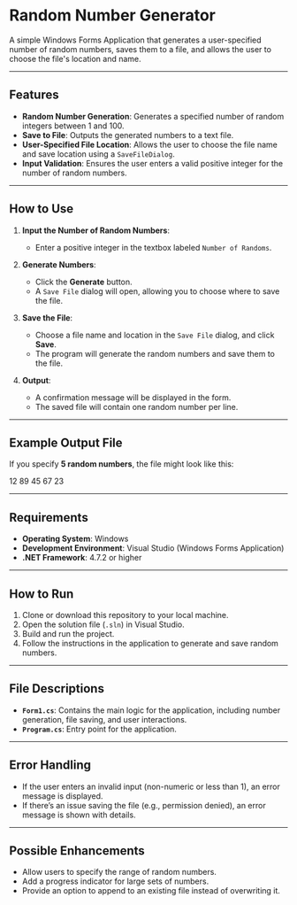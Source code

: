 # Random Number Generator

A simple Windows Forms Application that generates a user-specified number of random numbers, saves them to a file, and allows the user to choose the file's location and name.

---

## Features

- **Random Number Generation**: Generates a specified number of random integers between 1 and 100.
- **Save to File**: Outputs the generated numbers to a text file.
- **User-Specified File Location**: Allows the user to choose the file name and save location using a `SaveFileDialog`.
- **Input Validation**: Ensures the user enters a valid positive integer for the number of random numbers.

---

## How to Use

1. **Input the Number of Random Numbers**:
   - Enter a positive integer in the textbox labeled `Number of Randoms`.

2. **Generate Numbers**:
   - Click the **Generate** button.
   - A `Save File` dialog will open, allowing you to choose where to save the file.

3. **Save the File**:
   - Choose a file name and location in the `Save File` dialog, and click **Save**.
   - The program will generate the random numbers and save them to the file.

4. **Output**:
   - A confirmation message will be displayed in the form.
   - The saved file will contain one random number per line.

---

## Example Output File

If you specify **5 random numbers**, the file might look like this:

12 89 45 67 23


---

## Requirements

- **Operating System**: Windows
- **Development Environment**: Visual Studio (Windows Forms Application)
- **.NET Framework**: 4.7.2 or higher

---

## How to Run

1. Clone or download this repository to your local machine.
2. Open the solution file (`.sln`) in Visual Studio.
3. Build and run the project.
4. Follow the instructions in the application to generate and save random numbers.

---

## File Descriptions

- **`Form1.cs`**: Contains the main logic for the application, including number generation, file saving, and user interactions.
- **`Program.cs`**: Entry point for the application.

---

## Error Handling

- If the user enters an invalid input (non-numeric or less than 1), an error message is displayed.
- If there’s an issue saving the file (e.g., permission denied), an error message is shown with details.

---

## Possible Enhancements

- Allow users to specify the range of random numbers.
- Add a progress indicator for large sets of numbers.
- Provide an option to append to an existing file instead of overwriting it.
